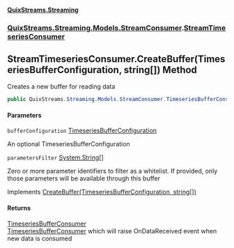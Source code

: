 #### [QuixStreams.Streaming](index.md 'index')
### [QuixStreams.Streaming.Models.StreamConsumer](QuixStreams.Streaming.Models.StreamConsumer.md 'QuixStreams.Streaming.Models.StreamConsumer').[StreamTimeseriesConsumer](StreamTimeseriesConsumer.md 'QuixStreams.Streaming.Models.StreamConsumer.StreamTimeseriesConsumer')

## StreamTimeseriesConsumer.CreateBuffer(TimeseriesBufferConfiguration, string[]) Method

Creates a new buffer for reading data

```csharp
public QuixStreams.Streaming.Models.StreamConsumer.TimeseriesBufferConsumer CreateBuffer(QuixStreams.Streaming.Models.TimeseriesBufferConfiguration bufferConfiguration=null, params string[] parametersFilter);
```
#### Parameters

<a name='QuixStreams.Streaming.Models.StreamConsumer.StreamTimeseriesConsumer.CreateBuffer(QuixStreams.Streaming.Models.TimeseriesBufferConfiguration,string[]).bufferConfiguration'></a>

`bufferConfiguration` [TimeseriesBufferConfiguration](TimeseriesBufferConfiguration.md 'QuixStreams.Streaming.Models.TimeseriesBufferConfiguration')

An optional TimeseriesBufferConfiguration

<a name='QuixStreams.Streaming.Models.StreamConsumer.StreamTimeseriesConsumer.CreateBuffer(QuixStreams.Streaming.Models.TimeseriesBufferConfiguration,string[]).parametersFilter'></a>

`parametersFilter` [System.String](https://docs.microsoft.com/en-us/dotnet/api/System.String 'System.String')[[]](https://docs.microsoft.com/en-us/dotnet/api/System.Array 'System.Array')

Zero or more parameter identifiers to filter as a whitelist. If provided, only those parameters will be available through this buffer

Implements [CreateBuffer(TimeseriesBufferConfiguration, string[])](IStreamTimeseriesConsumer.CreateBuffer(TimeseriesBufferConfiguration,string[]).md 'QuixStreams.Streaming.Models.StreamConsumer.IStreamTimeseriesConsumer.CreateBuffer(QuixStreams.Streaming.Models.TimeseriesBufferConfiguration, string[])')

#### Returns
[TimeseriesBufferConsumer](TimeseriesBufferConsumer.md 'QuixStreams.Streaming.Models.StreamConsumer.TimeseriesBufferConsumer')  
[TimeseriesBufferConsumer](TimeseriesBufferConsumer.md 'QuixStreams.Streaming.Models.StreamConsumer.TimeseriesBufferConsumer') which will raise OnDataReceived event when new data is consumed